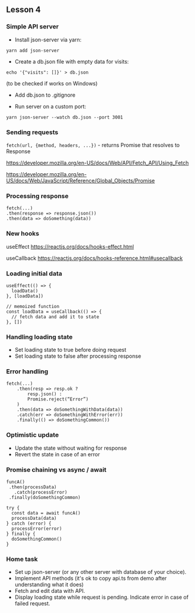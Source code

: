 ## Lesson 4

### Simple API server

- Install json-server via yarn:

`yarn add json-server`

- Create a db.json file with empty data for visits:

`echo '{"visits": []}' > db.json`

(to be checked if works on Windows)

- Add db.json to .gitignore

- Run server on a custom port:

`yarn json-server --watch db.json --port 3001`

### Sending requests

`fetch(url, {method, headers, ...})` - returns Promise that resolves to Response

https://developer.mozilla.org/en-US/docs/Web/API/Fetch_API/Using_Fetch

https://developer.mozilla.org/en-US/docs/Web/JavaScript/Reference/Global_Objects/Promise

### Processing response

```
fetch(...)
.then(response => response.json())
.then(data => doSomething(data))
```

### New hooks

useEffect https://reactjs.org/docs/hooks-effect.html

useCallback https://reactjs.org/docs/hooks-reference.html#usecallback

### Loading initial data

```
useEffect(() => {
  loadData()
}, [loadData])

// memoized function
const loadData = useCallback(() => {
  // fetch data and add it to state
}, [])
```

### Handling loading state

- Set loading state to true before doing request
- Set loading state to false after processing response

### Error handling
```
fetch(...)
    .then(resp => resp.ok ?
        resp.json() :
        Promise.reject(“Error”)
    )
    .then(data => doSomethingWithData(data))
    .catch(err => doSomethingWithError(err))
    .finally(() => doSomethingCommon())
```

### Optimistic update

- Update the state without waiting for response
- Revert the state in case of an error

### Promise chaining vs async / await

```
funcA()
 .then(processData)
   .catch(processError)
 .finally(doSomethingCommon)

try {
  const data = await funcA()
  processData(data)
} catch (error) {
  processError(error)
} finally {
  doSomethingCommon()
}
```

### Home task
- Set up json-server (or any other server with database of your choice).
- Implement API methods (it's ok to copy api.ts from demo after understanding what it does)
- Fetch and edit data with API.
- Display loading state while request is pending. Indicate error in case of failed request.
